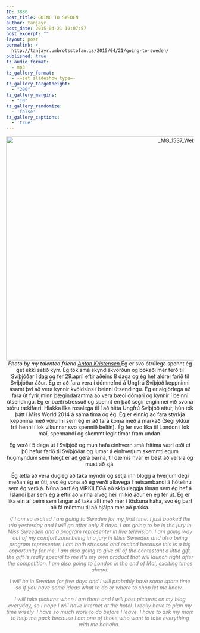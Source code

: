 ```yaml
---
ID: 3880
post_title: GOING TO SWEDEN
author: tanjayr
post_date: 2015-04-21 19:07:57
post_excerpt: ""
layout: post
permalink: >
  http://tanjayr.umbrotsstofan.is/2015/04/21/going-to-sweden/
published: true
tz_audio_format:
  - mp3
tz_gallery_format:
  - -=set slideshow type=-
tz_gallery_targetheight:
  - "200"
tz_gallery_margins:
  - "10"
tz_gallery_randomize:
  - 'false'
tz_gallery_captions:
  - 'true'
---
```

<p style="text-align: center;"><img class="aligncenter size-large wp-image-3885" src="http://www.tanjayr.com/wp-content/uploads/2015/04/MG_1537_Web-1024x683.jpg" alt="_MG_1537_Web" width="900" height="600" /><em>Photo by my talented friend <a href="https://www.facebook.com/antonkphotographer?fref=ts" target="_blank">Anton Kristensen
</a></em>
Ég er svo ótrúlega spennt ég get ekki setið kyrr. Ég tók smá skyndiákvörðun og bókaði mér ferð til Svíþjóðar í dag og fer <span class="nwe">29.apríl</span> eftir aðeins 8 daga og ég hef aldrei farið til Svíþjóðar áður. Ég er að fara vera í dómnefnd á Ungfrú Svíþjóð keppninni ásamt því að vera kynnir kvöldsins í beinni útsendingu. Ég er algjörlega að fara út fyrir minn þægindaramma að vera bæði dómari og kynnir í beinni útsendingu. Ég er bæði stressuð og spennt en það segir engin nei við svona stóru tækifæri. Hlakka líka rosalega til í að hitta Ungfrú Svíþjóð aftur, hún tók þátt í Miss World 2014 á sama tíma og ég. Ég er einnig að fara styrkja keppnina með vörunni sem ég er að fara koma með á markað (Segi ykkur frá henni í lok vikunnar svo spennið beltin). Ég fer svo líka til <span class="nwe">London</span> í lok maí, spennandi og skemmtilegir tímar fram undan.</p>
<p style="text-align: center;">Ég verð í 5 daga út í Svíþjóð og mun hafa einhvern smá frítíma væri æði ef þú hefur farið til Svíþjóðar og lumar á einhverjum skemmtilegum hugmyndum sem hægt er að gera þarna, til dæmis hvar er best að versla og must að sjá.</p>
<p style="text-align: center;">Ég ætla að vera dugleg að taka myndir og setja inn blogg á hverjum degi meðan ég er úti, svo ég vona að ég verði allavega í netsambandi á hótelinu sem ég verð á. Núna þarf ég VIRKILEGA að skipuleggja tíman sem ég hef á Íslandi þar sem ég á eftir að vinna alveg heil mikið áður en ég fer út. Ég er líka ein af þeim sem langar að taka allt með mér í töskuna <span class="nwe">haha</span>, svo ég þarf að fá mömmu til að hjálpa mér að pakka.</p>
<p style="text-align: center;"><em><span style="color: #808080;">// I am so excited I am going to Sweden for my first time. I just booked the trip yesterday and I will go after only 8 days. I am going to be in the jury in Miss Sweeden and a program representer in live television. I am going way out of my comfort zone being in a jury in Miss Sweeden and also being program representer. I am both stressed and excited because this is a big opportunity for me. I am also going to give all of the contestant a little gift, the gift is really special to me it's my own product that will launch right after the competition. I am also going to London in the end of Mai, exciting times ahead.</span></em></p>
<p style="text-align: center;"><em><span style="color: #808080;">I will be in Sweden for five days and I will probably have some spare time so if you have some ideas what to do or where to shop let me know. </span></em></p>
<p style="text-align: center;"><em><span style="color: #808080;">I will take pictures when I am there and I will post pictures on my blog everyday, so I hope I will have internet at the hotel. I really have to plan my time wisely  I have so much work to do before I leave. I have to ask my mom to help me pack because I am one of those who want to take everything with me hahaha. </span></em></p>